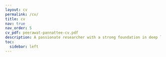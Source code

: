 ```yaml
---
layout: cv
permalink: /cv/
title: cv
nav: true
nav_order: 5
cv_pdf: peerawat-pannattee-cv.pdf
description: A passionate researcher with a strong foundation in deep learning and its applications in human behavior and psychology. Currently pursuing a Ph.D. at Tokyo Metropolitan University, I specialize in the use of artificial intelligence (AI) to assess user experience (UX) in virtual reality (VR) environments, focusing on factors such as cybersickness, presence, and emotional state. My goal is to advance the understanding of human cognition and behavior through the integration of VR technologies and AI, exploring their potential to unlock new insights into the mind and human experience.
toc:
  sidebar: left
---
```


